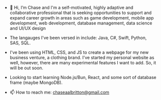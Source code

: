 - 👋 Hi, I’m Chase and I'm a self-motivated, highly adaptive and collaborative professional that is seeking opportunities to support and expand career growth in areas such as game development, mobile app development, web development, database management, data science and UI/UX design

- The langauges I've been versed in include: Java, C#, Swift, Python, SAS, SQL.
- I've been using HTML, CSS, and JS to create a webpage for my new business venture, a clothing brand. I've started my personal website as well, however, there are many experimental features I want to add. So, it will be out soon.
- Looking to start learning Node.js/Bun, React, and some sort of database frame (maybe MongoDB).
  
- 📫 How to reach me: chaseaalbritton@gmail.com


